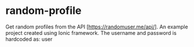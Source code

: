 # random-profile
Get random profiles from the API [https://randomuser.me/api/]. An example project created using Ionic framework.
The username and password is hardcoded as: user
